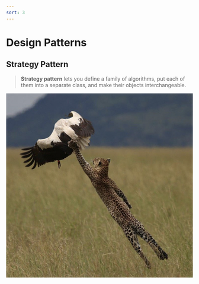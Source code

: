```yaml
---
sort: 3
---
```


# Design Patterns

## Strategy Pattern

> **Strategy pattern** lets you define a family of algorithms, put each of them into a separate class, and make their objects interchangeable.

![pattern-strategy](/assets/images/sample.jpeg)